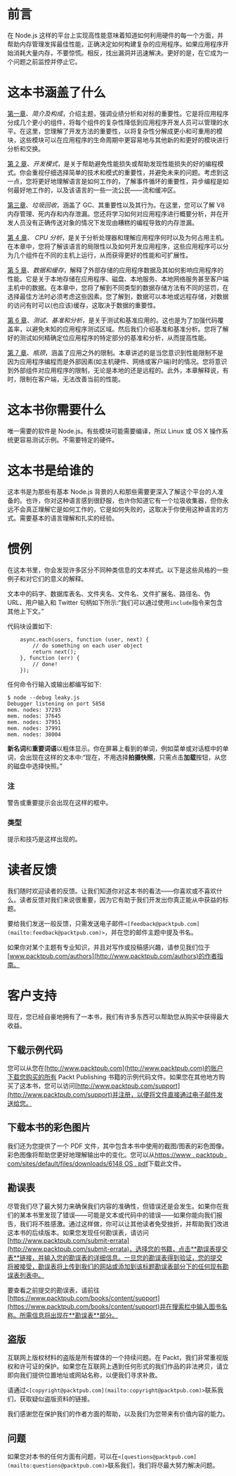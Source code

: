 # 前言

在 Node.js 这样的平台上实现高性能意味着知道如何利用硬件的每一个方面，并帮助内存管理发挥最佳性能，正确决定如何构建复杂的应用程序。如果应用程序开始消耗大量内存，不要惊慌。相反，找出漏洞并迅速解决。更好的是，在它成为一个问题之前监控并停止它。

# 这本书涵盖了什么

[第一章](1.html "Chapter 1. Introduction and Composition")、*简介及构成*，介绍主题，强调业绩分析和对标的重要性。它是将应用程序分成几个更小的组件，将每个组件的复杂性降低到应用程序开发人员可以管理的水平。在这里，您理解了开发方法的重要性，以将复杂性分解成更小和可重用的模块，这些模块可以在应用程序的生命周期中更容易地与其他新的和更好的模块进行分析和交换。

[第 2 章](2.html "Chapter 2. Development Patterns")、*开发模式*，是关于帮助避免性能损失或帮助发现性能损失的好的编程模式。你会重视仔细选择简单的技术和模式的重要性，并避免未来的问题。考虑到这一点，您将更好地理解语言是如何工作的，了解事件循环的重要性，异步编程是如何最好地工作的，以及该语言的一些一流公民——流和缓冲区。

[第三章](3.html "Chapter 3. Garbage Collection")、*垃圾回收*，涵盖了 GC、其重要性以及其行为。在这里，您可以了解 V8 内存管理、死内存和内存泄漏。您还将学习如何对应用程序进行概要分析，并在开发人员没有正确传送对象的情况下发现由糟糕的编程导致的内存泄漏。

[第 4 章](4.html "Chapter 4. CPU Profiling")、 *CPU 分析*，是关于分析处理器和理解应用程序何时以及为何占用主机。在本章中，您将了解该语言的局限性以及如何开发应用程序，这些应用程序可以分为几个组件在不同的主机上运行，从而获得更好的性能和可扩展性。

[第 5 章](5.html "Chapter 5. Data and Cache")、*数据和缓存*，解释了外部存储的应用程序数据及其如何影响应用程序的性能。它是关于本地存储在应用程序、磁盘、本地服务、本地网络服务甚至客户端主机中的数据。在本章中，您将了解到不同类型的数据存储方法有不同的惩罚，在选择最佳方法时必须考虑这些因素。您了解到，数据可以本地或远程存储，对数据的访问有时可以(也应该)缓存，这取决于数据的重要性。

[第 6 章](6.html "Chapter 6. Test, Benchmark, and Analyze")、*测试、基准和分析*，是关于测试和基准应用的。这也是为了加强代码覆盖率，以避免未知的应用程序测试区域。然后我们介绍基准和基准分析。您将了解好的测试如何精确定位应用程序的特定部分的基准和分析，从而提高性能。

[第 7 章](7.html "Chapter 7. Bottlenecks")、*瓶颈*，涵盖了应用之外的限制。本章讲述的是当您意识到性能限制不是因为应用程序编程而是外部因素(如主机硬件、网络或客户端)时的情况。您将意识到外部组件对应用程序的限制，无论是本地的还是远程的。此外，本章解释说，有时，限制在客户端，无法改善当前的性能。

# 这本书你需要什么

唯一需要的软件是 Node.js。有些模块可能需要编译，所以 Linux 或 OS X 操作系统更容易测试示例。不需要特定的硬件。

# 这本书是给谁的

这本书是为那些有基本 Node.js 背景的人和那些需要更深入了解这个平台的人准备的。也许，你对这种语言感到很舒服，也许你知道它有一个垃圾收集器，但你永远不会真正理解它是如何工作的，它是如何失败的，这取决于你使用这种语言的方式。需要基本的语言理解和扎实的经验。

# 惯例

在这本书里，你会发现许多区分不同种类信息的文本样式。以下是这些风格的一些例子和对它们的意义的解释。

文本中的码字、数据库表名、文件夹名、文件名、文件扩展名、路径名、伪 URL、用户输入和 Twitter 句柄如下所示:“我们可以通过使用`include`指令来包含其他上下文。”

代码块设置如下:

```
    async.each(users, function (user, next) {
        // do something on each user object
        return next();
    }, function (err) {
        // done!
    });
```

任何命令行输入或输出都编写如下:

```
$ node --debug leaky.js
Debugger listening on port 5858
mem. nodes: 37293
mem. nodes: 37645
mem. nodes: 37951
mem. nodes: 37991
mem. nodes: 38004

```

**新名词**和**重要词语**以粗体显示。你在屏幕上看到的单词，例如菜单或对话框中的单词，会出现在这样的文本中:“现在，不用选择**拍摄快照**，只需点击**加载**按钮，从您的磁盘中选择快照。”

### 注

警告或重要提示会出现在这样的框中。

### 类型

提示和技巧是这样出现的。

# 读者反馈

我们随时欢迎读者的反馈。让我们知道你对这本书的看法——你喜欢或不喜欢什么。读者反馈对我们来说很重要，因为它有助于我们开发出你真正能从中获益的标题。

要给我们发送一般反馈，只需发送电子邮件`<[feedback@packtpub.com](mailto:feedback@packtpub.com)>`，并在您的邮件主题中提及书名。

如果你对某个主题有专业知识，并且对写作或投稿感兴趣，请参见我们位于[www.packtpub.com/authors](http://www.packtpub.com/authors)的作者指南。

# 客户支持

现在，您已经自豪地拥有了一本书，我们有许多东西可以帮助您从购买中获得最大收益。

## 下载示例代码

您可以从您在[http://www.packtpub.com](http://www.packtpub.com)的账户下载您购买的所有 Packt Publishing 书籍的示例代码文件。如果您在其他地方购买了这本书，您可以访问[http://www.packtpub.com/support](http://www.packtpub.com/support)并注册，以便将文件直接通过电子邮件发送给您。

## 下载本书的彩色图片

我们还为您提供了一个 PDF 文件，其中包含本书中使用的截图/图表的彩色图像。彩色图像将帮助您更好地理解输出中的变化。您可以从[https://www . packtpub . com/sites/default/files/downloads/6148 OS . pdf](https://www.packtpub.com/sites/default/files/downloads/6148OS.pdf)下载此文件。

## 勘误表

尽管我们尽了最大努力来确保我们内容的准确性，但错误还是会发生。如果你在我们的某本书里发现了错误——可能是文本或代码中的错误——如果你能向我们报告，我们将不胜感激。通过这样做，你可以让其他读者免受挫折，并帮助我们改进这本书的后续版本。如果您发现任何勘误表，请访问[http://www.packtpub.com/submit-errata](http://www.packtpub.com/submit-errata)，选择您的书籍，点击**勘误表提交表**链接，并输入您的勘误表的详细信息。一旦您的勘误表得到验证，您的提交将被接受，勘误表将上传到我们的网站或添加到该标题勘误表部分下的任何现有勘误表列表中。

要查看之前提交的勘误表，请前往[https://www.packtpub.com/books/content/support](https://www.packtpub.com/books/content/support)并在搜索栏中输入图书名称。所需信息将出现在**勘误表**部分。

## 盗版

互联网上版权材料的盗版是所有媒体的一个持续问题。在 Packt，我们非常重视版权和许可证的保护。如果您在互联网上遇到任何形式的我们作品的非法拷贝，请立即向我们提供位置地址或网站名称，以便我们寻求补救。

请通过`<[copyright@packtpub.com](mailto:copyright@packtpub.com)>`联系我们，获取疑似盗版资料的链接。

我们感谢您在保护我们的作者方面的帮助，以及我们为您带来有价值内容的能力。

## 问题

如果您对本书的任何方面有问题，可以在`<[questions@packtpub.com](mailto:questions@packtpub.com)>`联系我们，我们将尽最大努力解决问题。